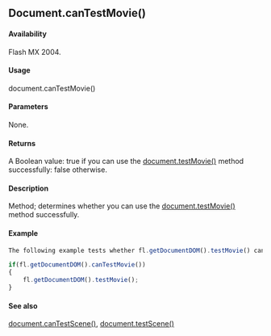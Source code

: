 ## Document.canTestMovie()

#### Availability

Flash MX 2004.

#### Usage

document.canTestMovie()

#### Parameters

None.

#### Returns

A Boolean value: true if you can use the [document.testMovie()](../Document_object/docu5948.md) method successfully: false otherwise.

#### Description

Method; determines whether you can use the [document.testMovie()](../Document_object/docu5948.md) method successfully.

#### Example

```javascript
The following example tests whether fl.getDocumentDOM().testMovie() can be used. If so, it calls the method.

if(fl.getDocumentDOM().canTestMovie())
{ 
    fl.getDocumentDOM().testMovie();
}

```
#### See also

[document.canTestScene()](../Document_object/docume28.md), [document.testScene()](../Document_object/docu5979.md)

<span id="document.canTestScene()" class="anchor"></span>
